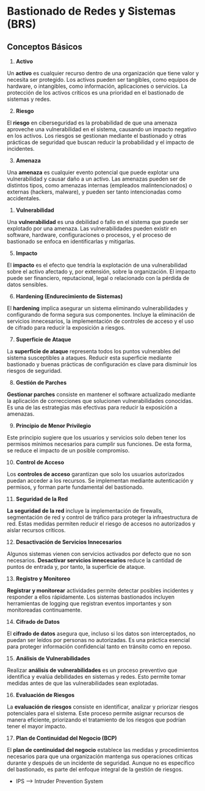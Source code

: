 # Bastionado de Redes y Sistemas (BRS)

## Conceptos Básicos

1. **Activo**

Un **activo** es cualquier recurso dentro de una organización que tiene valor y necesita ser protegido. Los activos pueden ser tangibles, como equipos de hardware, o intangibles, como información, aplicaciones o servicios. La protección de los activos críticos es una prioridad en el bastionado de sistemas y redes.

2. **Riesgo**

El **riesgo** en ciberseguridad es la probabilidad de que una amenaza aproveche una vulnerabilidad en el sistema, causando un impacto negativo en los activos. Los riesgos se gestionan mediante el bastionado y otras prácticas de seguridad que buscan reducir la probabilidad y el impacto de incidentes.

3. **Amenaza**

Una **amenaza** es cualquier evento potencial que puede explotar una vulnerabilidad y causar daño a un activo. Las amenazas pueden ser de distintos tipos, como amenazas internas (empleados malintencionados) o externas (hackers, malware), y pueden ser tanto intencionadas como accidentales.

1. **Vulnerabilidad**

Una **vulnerabilidad** es una debilidad o fallo en el sistema que puede ser explotado por una amenaza. Las vulnerabilidades pueden existir en software, hardware, configuraciones o procesos, y el proceso de bastionado se enfoca en identificarlas y mitigarlas.

5. **Impacto**

El **impacto** es el efecto que tendría la explotación de una vulnerabilidad sobre el activo afectado y, por extensión, sobre la organización. El impacto puede ser financiero, reputacional, legal o relacionado con la pérdida de datos sensibles.

6. **Hardening (Endurecimiento de Sistemas)**

El **hardening** implica asegurar un sistema eliminando vulnerabilidades y configurando de forma segura sus componentes. Incluye la eliminación de servicios innecesarios, la implementación de controles de acceso y el uso de cifrado para reducir la exposición a riesgos.

7. **Superficie de Ataque**

La **superficie de ataque** representa todos los puntos vulnerables del sistema susceptibles a ataques. Reducir esta superficie mediante bastionado y buenas prácticas de configuración es clave para disminuir los riesgos de seguridad.

8. **Gestión de Parches**

**Gestionar parches** consiste en mantener el software actualizado mediante la aplicación de correcciones que solucionen vulnerabilidades conocidas. Es una de las estrategias más efectivas para reducir la exposición a amenazas.

9. **Principio de Menor Privilegio**

Este principio sugiere que los usuarios y servicios solo deben tener los permisos mínimos necesarios para cumplir sus funciones. De esta forma, se reduce el impacto de un posible compromiso.

10. **Control de Acceso**

Los **controles de acceso** garantizan que solo los usuarios autorizados puedan acceder a los recursos. Se implementan mediante autenticación y permisos, y forman parte fundamental del bastionado.

11. **Seguridad de la Red**

**La seguridad de la red** incluye la implementación de firewalls, segmentación de red y control de tráfico para proteger la infraestructura de red. Estas medidas permiten reducir el riesgo de accesos no autorizados y aislar recursos críticos.

12. **Desactivación de Servicios Innecesarios**

Algunos sistemas vienen con servicios activados por defecto que no son necesarios. **Desactivar servicios innecesarios** reduce la cantidad de puntos de entrada y, por tanto, la superficie de ataque.

13. **Registro y Monitoreo**

**Registrar y monitorear** actividades permite detectar posibles incidentes y responder a ellos rápidamente. Los sistemas bastionados incluyen herramientas de logging que registran eventos importantes y son monitoreadas continuamente.

14. **Cifrado de Datos**

El **cifrado de datos** asegura que, incluso si los datos son interceptados, no puedan ser leídos por personas no autorizadas. Es una práctica esencial para proteger información confidencial tanto en tránsito como en reposo.

15. **Análisis de Vulnerabilidades**

Realizar **análisis de vulnerabilidades** es un proceso preventivo que identifica y evalúa debilidades en sistemas y redes. Esto permite tomar medidas antes de que las vulnerabilidades sean explotadas.

16. **Evaluación de Riesgos**

La **evaluación de riesgos** consiste en identificar, analizar y priorizar riesgos potenciales para el sistema. Este proceso permite asignar recursos de manera eficiente, priorizando el tratamiento de los riesgos que podrían tener el mayor impacto.

17. **Plan de Continuidad del Negocio (BCP)**

El **plan de continuidad del negocio** establece las medidas y procedimientos necesarios para que una organización mantenga sus operaciones críticas durante y después de un incidente de seguridad. Aunque no es específico del bastionado, es parte del enfoque integral de la gestión de riesgos.

* IPS --> Intruder Prevention System
